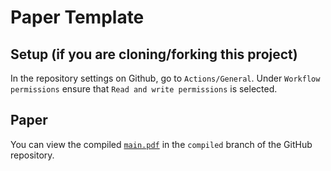 # Paper Template

## Setup (if you are cloning/forking this project)

In the repository settings on Github, go to `Actions/General`. Under `Workflow permissions` ensure that `Read and write permissions` is selected.

## Paper

You can view the compiled [`main.pdf`](blob/compiled/build/main.pdf) in the `compiled` branch of the GitHub repository.
